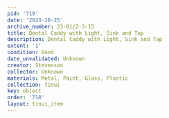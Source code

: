 ```yaml
---
pid: '719'
date: '2023-10-25'
archive_number: 23-01/2-3-15
title: Dental Caddy with Light, Sink and Tap
description: Dental Caddy with Light, Sink and Tap
extent: '1'
condition: Good
date_unvalidated: Unknown
creator: Stevenson
collector: Unknown
materials: Metal, Paint, Glass, Plastic
collection: tinui
key: object
order: '718'
layout: tinui_item
---
```

